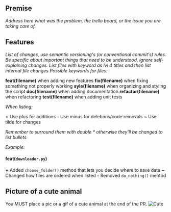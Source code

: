 ## Premise
_Address here what was the problem, the trello board, or the issue you are taking care of._

## Features
_List of changes, use semantic versioning's (or conventional commit's) rules. Be specific about important things that need to be understood, ignore self-explaining changes._
_List files with keyword as lvl 4 titles and then list internal file changes
Possible keywords for files:_

**feat(filename)** when adding new features
**fix(filename)** when fixing something not properly working
**syle(filename)** when organizing and styling the script
**doc(filename)** when adding documentation
**refactor(filename)** when refactoring
**test(filename)** when adding unit tests

_When listing:_

**+** Use plus for additions
**-** Use minus for deletions/code removals
**~** Use tilde for changes

_Remember to surround them with double * otherwise they'll be changed to list bullets_

_Example:_

#### feat(`downloader.py`)
**+** Added `choose_folder()` method that lets you decide where to save data
**~** Changed how files are ordered when listed
**-** Removed `do_nothing()` mehtod

## Picture of a cute animal
You MUST place a pic or a gif of a cute animal at the end of the PR.
![Cute](https://media2.giphy.com/media/5i7umUqAOYYEw/giphy.gif?cid=ecf05e478fddbba1ddf9f9cceb68f655c8eee989efe381a3&rid=giphy.gif)